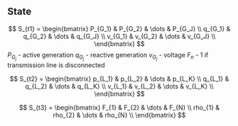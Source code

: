 ## State

$$
S_{t1} = \begin{bmatrix}
				P_{G_1} & P_{G_2} & \dots & P_{G_J} \\
				q_{G_1} & q_{G_2} & \dots & q_{G_J} \\
				v_{G_1} & v_{G_2} & \dots & v_{G_J} \\
			\end{bmatrix}
$$
$P_{G_j}$ - active generation
$q_{G_j}$ - reactive generation
$v_{G_j}$ - voltage 
$F_n$ - 1 if transmission line is disconnected 

$$
S_{t2} = \begin{bmatrix}
				p_{L_1} & p_{L_2} & \dots & p_{L_K} \\
				q_{L_1} & q_{L_2} & \dots & q_{L_K} \\
				v_{L_1} & v_{L_2} & \dots & v_{L_K} \\
			\end{bmatrix}
$$

$$
S_{t3} = \begin{bmatrix}
				F_{1} & F_{2} & \dots & F_{N} \\
				rho_{1} & rho_{2} & \dots & rho_{N} \\
			\end{bmatrix}
$$
